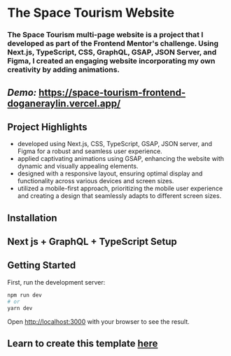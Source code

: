 # The Space Tourism Website
### The Space Tourism multi-page website is a project that I developed as part of the Frontend Mentor's challenge. Using Next.js, TypeScript, CSS, GraphQL, GSAP, JSON Server, and Figma, I created an engaging website incorporating my own creativity by adding animations.
## ***Demo:*** https://space-tourism-frontend-doganeraylin.vercel.app/

## Project Highlights
- developed using Next.js, CSS, TypeScript, GSAP, JSON server, and Figma for a robust and seamless user experience.
- applied captivating animations using GSAP, enhancing the website with dynamic and visually appealing elements.
- designed with a responsive layout, ensuring optimal display and functionality across various devices and screen sizes.
- utilized a mobile-first approach, prioritizing the mobile user experience and creating a design that seamlessly adapts to different screen sizes.

## Installation

## Next js + GraphQL + TypeScript Setup

## Getting Started

First, run the development server:

```bash
npm run dev
# or
yarn dev
```

Open [http://localhost:3000](http://localhost:3000) with your browser to see the result.

## Learn to create this template [here](https://ivanms1.hashnode.dev/next-js-graphql-typescript-setup-ckdz9l83l00ey4us1gettgqy0)
